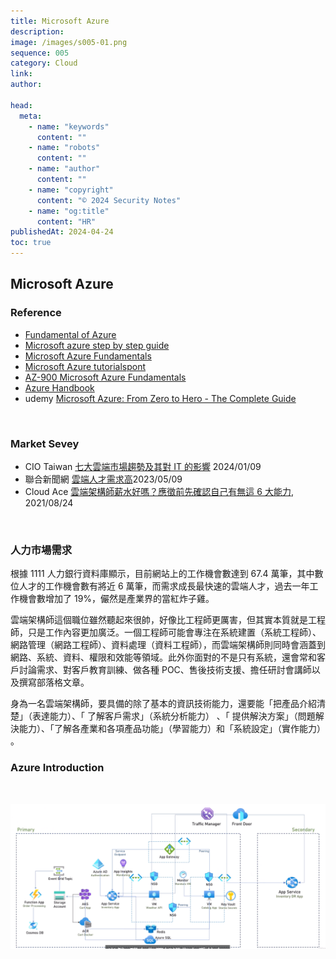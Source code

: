 ```yaml
---
title: Microsoft Azure
description:
image: /images/s005-01.png
sequence: 005
category: Cloud
link:
author:

head:
  meta:
    - name: "keywords"
      content: ""
    - name: "robots"
      content: ""
    - name: "author"
      content: ""
    - name: "copyright"
      content: "© 2024 Security Notes"
    - name: "og:title"
      content: "HR"
publishedAt: 2024-04-24
toc: true
---
```


## Microsoft Azure

### Reference

- <a href="https://download.microsoft.com/download/6/6/2/662DD05E-BAD7-46EF-9431-135F9BAE6332/9781509302963_Microsoft%20Azure%20Essentials%20Fundamentals%20of%20Azure%202nd%20ed%20mobile.pdf">Fundamental of Azure</a>
- <a href="https://www.academia.edu/36702237/Microsoft_azure_step_by_step_guide">Microsoft azure step by step guide</a>
- <a href="https://gregorsuttie.com/wp-content/uploads/2023/05/Part-1-1.pdf">Microsoft Azure Fundamentals</a>
- <a href="https://www.tutorialspoint.com/microsoft_azure/microsoft_azure_tutorial.pdf">Microsoft Azure tutorialspont</a>
- <a href="https://softwarearchitect.ca/wp-content/uploads/2019/12/AZ-900-2020.pdf">AZ-900 Microsoft Azure Fundamentals</a>
- <a href="https://download.microsoft.com/download/C/6/B/C6BA6007-7BD1-46B7-8A4E-C559CE0472BA/MSFT-ECO.AZURE.VP-Handbook-PDF-2017-12-30.pdf">Azure Handbook</a>
- udemy <a href="https://www.udemy.com/course/microsoft-azure-from-zero-to-hero-the-complete-guide/?utm_source=adwords&utm_medium=udemyads&utm_campaign=LongTail_la.EN_cc.ROW&utm_content=deal4584&utm_term=_._ag_77879423894_._ad_535397245857_._kw__._de_c_._dm__._pl__._ti_dsa-1007766171032_._li_9040285_._pd__._&matchtype=&gad_source=1&gclid=CjwKCAjwuJ2xBhA3EiwAMVjkVPYkoP2EAJ5oozWLlWT3mXb3tilyVRnk_LPKtcDHCMcVSz2Z41QZBhoC1q0QAvD_BwE&couponCode=2021PM20">Microsoft Azure: From Zero to Hero - The Complete Guide</a>

<br>

### Market Sevey

- CIO Taiwan <a href="https://www.cio.com.tw/seven-cloud-market-trends-and-their-impact-on-it/">七大雲端市場趨勢及其對 IT 的影響</a> 2024/01/09
- 聯合新聞網 <a href="https://udn.com/news/story/7238/7153087">雲端人才需求高</a>2023/05/09
- Cloud Ace <a href="https://blog.cloud-ace.tw/google-cloud-platform/others/cloud-solution-architect-introduce/">雲端架構師薪水好嗎？應徵前先確認自己有無這 6 大能力</a>, 2021/08/24

<br>

### 人力市場需求

根據 1111 人力銀行資料庫顯示，目前網站上的工作機會數達到 67.4 萬筆，其中數位人才的工作機會數有將近 6 萬筆，而需求成長最快速的雲端人才，過去一年工作機會數增加了 19%，儼然是產業界的當紅炸子雞。

雲端架構師這個職位雖然聽起來很帥，好像比工程師更厲害，但其實本質就是工程師，只是工作內容更加廣泛。一個工程師可能會專注在系統建置（系統工程師）、網路管理（網路工程師）、資料處理（資料工程師），而雲端架構師則同時會涵蓋到網路、系統、資料、權限和效能等領域。此外你面對的不是只有系統，還會常和客戶討論需求、對客戶教育訓練、做各種 POC、售後技術支援、擔任研討會講師以及撰寫部落格文章。

身為一名雲端架構師，要具備的除了基本的資訊技術能力，還要能「把產品介紹清楚」（表達能力）、「 了解客戶需求」（系統分析能力） 、「 提供解決方案」（問題解決能力）、「了解各產業和各項產品功能」（學習能力）和「系統設定」（實作能力） 。

### Azure Introduction

<br>

![s005-01.jpeg](/images/s005-01.png)
